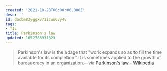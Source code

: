 ```yaml
---
created: '2021-10-28T00:00:00.000Z'
desc: ''
id: dacbm83yggxv71icwu6vy4v
tags:
- TIL
title: Parkinson's law
updated: 1652786931823
---
```

   
> Parkinson's law is the adage that "work expands so as to fill the time available for its completion." It is sometimes applied to the growth of bureaucracy in an organization.—via [Parkinson's law - Wikipedia](https://en.m.wikipedia.org/wiki/Parkinson%27s_law)